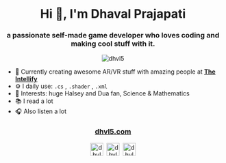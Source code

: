 <h1 align="center">Hi 👋, I'm Dhaval Prajapati</h1>
<h3 align="center">a passionate self-made game developer who loves coding and making cool stuff with it.</h3>

<p align="center"> <img src="https://komarev.com/ghpvc/?username=dhvl5" alt="dhvl5" /> </p>

 - :office: Currently creating awesome AR/VR stuff with amazing people at [**The Intellify**](https://theintellify.com/)
 - ⚙️ I daily use: `.cs` , `.shader` , `.xml`
 - :green_heart: Interests: huge Halsey and Dua fan, Science & Mathematics
 - :books: I read a lot
 - :headphones: Also listen a lot
 
<!--<p><img align="center" src="https://github-readme-stats.vercel.app/api/top-langs/?username=dhvl5&layout=compact&hide=html" alt="dhvl5" /></p>

<p>&nbsp;<img align="center" src="https://github-readme-stats.vercel.app/api?username=dhvl5&show_icons=true" alt="dhvl5" /></p> -->
 
<h3 align="center">
 <a href="https://www.dhvl5.com/">dhvl5.com</a>
</h3>
 
<p align="center">
<a href="https://twitter.com/dhvl05" target="blank"><img align="center" src="https://cdn.jsdelivr.net/npm/simple-icons@3.0.1/icons/twitter.svg" alt="dhvl05" height="30" width="30" /></a>&nbsp;
<a href="https://linkedin.com/in/dhvl5" target="blank"><img align="center" src="https://cdn.jsdelivr.net/npm/simple-icons@3.0.1/icons/linkedin.svg" alt="dhvl5" height="30" width="30" /></a>&nbsp;
<a href="https://discordapp.com/users/423303543156375553" target="blank"><img align="center" src="https://cdn.jsdelivr.net/npm/simple-icons@3.0.1/icons/discord.svg" alt="dhvl5" height="30" width="30" /></a>
</p>

<!--
**dhvl5/dhvl5** is a ✨ _special_ ✨ :earth_asia: repository because its `README.md` (this file) appears on your GitHub profile.

Here are some ideas to get you started:

- 🔭 I’m currently working on ...
- 🌱 I’m currently learning ...
- 👯 I’m looking to collaborate on ...
- 🤔 I’m looking for help with ...
- 💬 Ask me about ...
- 📫 How to reach me: ...
- 😄 Pronouns: ...
- ⚡ Fun fact: ...
-->
